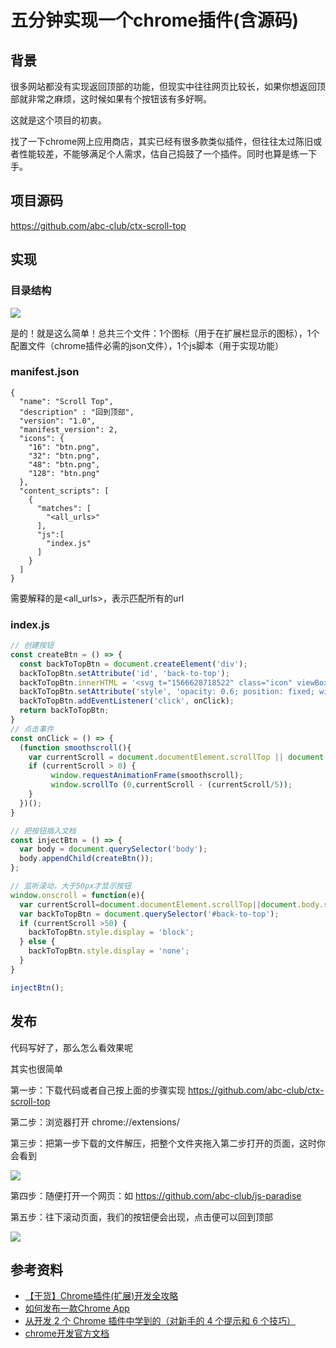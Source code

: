 # 五分钟实现一个chrome插件(含源码)

## 背景

很多网站都没有实现返回顶部的功能，但现实中往往网页比较长，如果你想返回顶部就非常之麻烦，这时候如果有个按钮该有多好啊。

这就是这个项目的初衷。

找了一下chrome网上应用商店，其实已经有很多款类似插件，但往往太过陈旧或者性能较差，不能够满足个人需求，估自己捣鼓了一个插件。同时也算是练一下手。

## 项目源码

https://github.com/abc-club/ctx-scroll-top

## 实现
### 目录结构


![](https://user-gold-cdn.xitu.io/2019/8/24/16cc2751d14ac06c)

是的！就是这么简单！总共三个文件：1个图标（用于在扩展栏显示的图标），1个配置文件（chrome插件必需的json文件），1个js脚本（用于实现功能）

### manifest.json

```
{
  "name": "Scroll Top",
  "description" : "回到顶部",
  "version": "1.0",
  "manifest_version": 2,
  "icons": {
    "16": "btn.png",
    "32": "btn.png",
    "48": "btn.png",
    "128": "btn.png"
  },
  "content_scripts": [
    {
      "matches": [
        "<all_urls>"
      ],
      "js":[
        "index.js"
      ]
    }
  ]
}

```

需要解释的是<all_urls>，表示匹配所有的url

### index.js

```js
// 创建按钮
const createBtn = () => {
  const backToTopBtn = document.createElement('div');
  backToTopBtn.setAttribute('id', 'back-to-top');
  backToTopBtn.innerHTML = '<svg t="1566628718522" class="icon" viewBox="0 0 1024 1024" version="1.1" xmlns="http://www.w3.org/2000/svg" p-id="5590" width="50" height="50"><path d="M508.245 143.837c-0.606 0.059-1.194 0.174-1.791 0.258-0.725 0.104-1.45 0.188-2.168 0.332-0.687 0.135-1.351 0.325-2.024 0.495-0.622 0.156-1.247 0.293-1.861 0.479-0.661 0.202-1.298 0.448-1.945 0.68-0.614 0.219-1.232 0.422-1.836 0.671-0.604 0.25-1.181 0.544-1.771 0.821-0.622 0.293-1.251 0.569-1.861 0.897-0.563 0.301-1.097 0.645-1.644 0.972-0.6 0.358-1.206 0.696-1.791 1.087-0.606 0.405-1.175 0.856-1.756 1.292-0.487 0.364-0.987 0.701-1.459 1.091-1.044 0.856-2.048 1.76-3.001 2.714l-173.668 173.668c-15.986 15.986-15.986 41.907 0 57.894s41.907 15.986 57.894 0l103.784-103.784v556.173c0 22.61 18.328 40.937 40.937 40.937 22.61 0 40.937-18.328 40.937-40.937v-556.176l103.784 103.784c15.986 15.986 41.907 15.986 57.894 0s15.986-41.907 0-57.894l-173.668-173.668c-0.954-0.954-1.957-1.856-3.001-2.712-0.473-0.39-0.972-0.727-1.459-1.091-0.581-0.436-1.152-0.886-1.756-1.292-0.583-0.391-1.189-0.729-1.787-1.087-0.549-0.327-1.083-0.671-1.648-0.974-0.088-0.047-0.17-0.106-0.258-0.153-0.524-0.276-1.068-0.493-1.603-0.743-0.587-0.279-1.167-0.571-1.771-0.821-0.606-0.25-1.224-0.452-1.838-0.673-0.645-0.231-1.283-0.479-1.942-0.68-0.078-0.023-0.151-0.057-0.228-0.080-0.538-0.161-1.089-0.262-1.631-0.399-0.673-0.17-1.339-0.358-2.024-0.495-0.718-0.143-1.445-0.227-2.168-0.332-0.598-0.086-1.185-0.199-1.791-0.258-1.344-0.133-2.692-0.204-4.040-0.205-1.349 0.004-2.698 0.076-4.040 0.209z" p-id="5591" fill="#13227a"></path><path d="M0.571 512.074c0 282.612 229.103 511.714 511.714 511.714s511.714-229.103 511.714-511.714-229.103-511.714-511.714-511.714-511.714 229.103-511.714 511.714zM942.126 512.071c0 237.396-192.446 429.84-429.84 429.84s-429.84-192.446-429.84-429.84 192.446-429.84 429.84-429.84 429.84 192.448 429.84 429.84z" p-id="5592" fill="#13227a"></path></svg>'
  backToTopBtn.setAttribute('style', 'opacity: 0.6; position: fixed; width: 50px; height: auto; z-index: 2147483647; border: 0px; padding: 0px; min-width: auto; min-height: auto; max-width: none; max-height: none; bottom: 100px; right: 80px; margin: 0px; cursor: pointer;display:none;');
  backToTopBtn.addEventListener('click', onClick);
  return backToTopBtn;
}
// 点击事件
const onClick = () => {
  (function smoothscroll(){
    var currentScroll = document.documentElement.scrollTop || document.body.scrollTop;
    if (currentScroll > 0) {
         window.requestAnimationFrame(smoothscroll);
         window.scrollTo (0,currentScroll - (currentScroll/5));
    }
  })();
}

// 把按钮插入文档
const injectBtn = () => {
  var body = document.querySelector('body');
  body.appendChild(createBtn());
};

// 监听滚动，大于50px才显示按钮
window.onscroll = function(e){
  var currentScroll=document.documentElement.scrollTop||document.body.scrollTop;
  var backToTopBtn = document.querySelector('#back-to-top');
  if (currentScroll >50) {
    backToTopBtn.style.display = 'block';
  } else {
    backToTopBtn.style.display = 'none';
  }
}

injectBtn();

```

## 发布
代码写好了，那么怎么看效果呢

其实也很简单



第一步：下载代码或者自己按上面的步骤实现 https://github.com/abc-club/ctx-scroll-top

第二步：浏览器打开 chrome://extensions/

第三步：把第一步下载的文件解压，把整个文件夹拖入第二步打开的页面，这时你会看到


![](https://user-gold-cdn.xitu.io/2019/8/24/16cc27ca52baa25a)

第四步：随便打开一个网页：如 https://github.com/abc-club/js-paradise

第五步：往下滚动页面，我们的按钮便会出现，点击便可以回到顶部

![](https://user-gold-cdn.xitu.io/2019/8/24/16cc27ef2646ac64)


## 参考资料

 * [【干货】Chrome插件(扩展)开发全攻略](https://www.cnblogs.com/liuxianan/p/chrome-plugin-develop.html)
 * [如何发布一款Chrome App](https://segmentfault.com/a/1190000000354014)
 * [从开发 2 个 Chrome 插件中学到的（对新手的 4 个提示和 6 个技巧）](https://juejin.im/post/58e6e86eac502e006c2b1307)
 * [chrome开发官方文档](https://developer.chrome.com/extensions)


